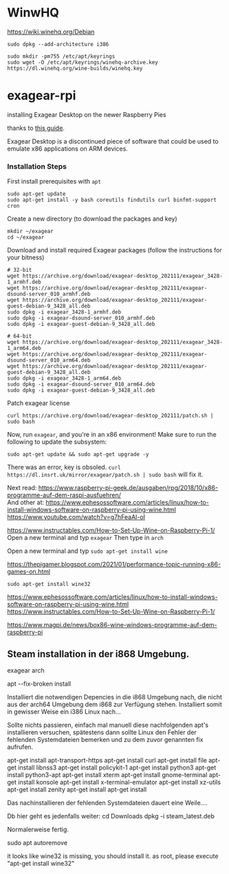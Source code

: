 # WinwHQ 
https://wiki.winehq.org/Debian

```
sudo dpkg --add-architecture i386 
```

```
sudo mkdir -pm755 /etc/apt/keyrings
sudo wget -O /etc/apt/keyrings/winehq-archive.key https://dl.winehq.org/wine-builds/winehq.key
```

# exagear-rpi
installing Exagear Desktop on the newer Raspberry Pies

thanks to [this guide](https://insrt.uk/post/exagear-install).

Exagear Desktop is a discontinued piece of software that could be used to emulate x86 applications on ARM devices.

### Installation Steps
First install prerequisites with `apt`
```
sudo apt-get update
sudo apt-get install -y bash coreutils findutils curl binfmt-support cron
```

Create a new directory (to download the packages and key)
```
mkdir ~/exagear
cd ~/exagear
```

Download and install required Exagear packages (follow the instructions for your bitness)
```
# 32-bit
wget https://archive.org/download/exagear-desktop_202111/exagear_3428-1_armhf.deb
wget https://archive.org/download/exagear-desktop_202111/exagear-dsound-server_010_armhf.deb
wget https://archive.org/download/exagear-desktop_202111/exagear-guest-debian-9_3428_all.deb
sudo dpkg -i exagear_3428-1_armhf.deb
sudo dpkg -i exagear-dsound-server_010_armhf.deb
sudo dpkg -i exagear-guest-debian-9_3428_all.deb

# 64-bit
wget https://archive.org/download/exagear-desktop_202111/exagear_3428-1_arm64.deb
wget https://archive.org/download/exagear-desktop_202111/exagear-dsound-server_010_arm64.deb
wget https://archive.org/download/exagear-desktop_202111/exagear-guest-debian-9_3428_all.deb
sudo dpkg -i exagear_3428-1_arm64.deb
sudo dpkg -i exagear-dsound-server_010_arm64.deb
sudo dpkg -i exagear-guest-debian-9_3428_all.deb
```

Patch exagear license
```
curl https://archive.org/download/exagear-desktop_202111/patch.sh | sudo bash
```

Now, run `exagear`, and you're in an x86 environment! Make sure to run the following to update the subsystem:
```
sudo apt-get update && sudo apt-get upgrade -y
```

There was an error, key is obsoled.
`curl https://dl.insrt.uk/mirror/exagear/patch.sh | sudo bash` will fix it.

Next read: https://www.raspberry-pi-geek.de/ausgaben/rpg/2018/10/x86-programme-auf-dem-raspi-ausfuehren/  
And other at: https://www.ephesossoftware.com/articles/linux/how-to-install-windows-software-on-raspberry-pi-using-wine.html  
https://www.youtube.com/watch?v=g7hFeaAl-oI


https://www.instructables.com/How-to-Set-Up-Wine-on-Raspberry-Pi-1/
Open a new terminal and typ `exagear`
Then type in `arch`

Open a new terminal and typ `sudo apt-get install wine`

https://thepigamer.blogspot.com/2021/01/performance-topic-running-x86-games-on.html

`sudo apt-get install wine32`

https://www.ephesossoftware.com/articles/linux/how-to-install-windows-software-on-raspberry-pi-using-wine.html
https://www.instructables.com/How-to-Set-Up-Wine-on-Raspberry-Pi-1/

https://www.magpi.de/news/box86-wine-windows-programme-auf-dem-raspberry-pi








## Steam installation in der i868 Umgebung.
exagear
arch

apt --fix-broken install

Installiert die notwendigen Depencies in die i868 Umgebung nach, die nicht aus der arch64 Umgebung dem i868 zur Verfügung stehen. 
Installiert somit in gewisser Weise ein i386 Linux nach... 

Sollte nichts passieren, einfach mal manuell diese nachfolgenden apt's installieren versuchen, spätestens dann sollte Linux den Fehler der fehlenden Systemdateien bemerken und zu dem zuvor genannten fix aufrufen. 

apt-get install apt-transport-https
apt-get install curl
apt-get install file
apt-get install libnss3
apt-get install policykit-1
apt-get install python3
apt-get install python3-apt
apt-get install xterm
apt-get install gnome-terminal
apt-get install konsole
apt-get install x-terminal-emulator
apt-get install xz-utils
apt-get install zenity
apt-get install 
apt-get install 

Das nachinstallieren der fehlenden Systemdateien dauert eine Weile.... 



Db hier geht es jedenfalls weiter: 
cd Downloads
dpkg -i steam_latest.deb

Normalerweise fertig.

sudo apt autoremove

it looks like wine32 is missing, you should install it.
as root, please execute "apt-get install wine32"






